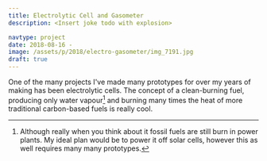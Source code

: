 ```yaml
---
title: Electrolytic Cell and Gasometer
description: <Insert joke todo with explosion>

navtype: project
date: 2018-08-16 -
image: /assets/p/2018/electro-gasometer/img_7191.jpg
draft: true
---
```


One of the many projects I've made many prototypes for over my years of making has been electrolytic cells. The concept of a clean-burning fuel, producing only water vapour[^1] and burning many times the heat of more traditional carbon-based fuels is really cool.

[^1]: Although really when you think about it fossil fuels are still burn in power plants. My ideal plan would be to power it off solar cells, however this as well requires many many prototypes.
